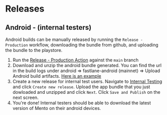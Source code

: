 # Releases

## Android - (internal testers)

Android builds can be manually released by running the `Release - Production` workflow, downloading the bundle from github, and uploading the bundle to the playstore.

1. Run the [Release - Production Action](https://github.com/mobilestack-xyz/mobilestack-mento/actions/workflows/release-production.yml) against the `main` branch
1. Download and unzip the android bundle generated. You can find the url in the build logs under android => fastlane-android (mainnet) => Upload Android build artifacts. [Here is an example](https://github.com/mobilestack-xyz/mobilestack-mento/actions/runs/11967777145/job/33365530323#step:16:51)
1. Create a new release for internal test users. Navigate to [Internal Testing](https://play.google.com/console/u/0/developers/5695387721434163201/app/4974536396935190989/tracks/internal-testing) and click `Create new release`. Upload the app bundle that you just dowloaded and unzipped and click `Next`. Click `Save and Publish` on the next screen.
1. You're done! Internal testers should be able to download the latest version of Mento on their android devices.
